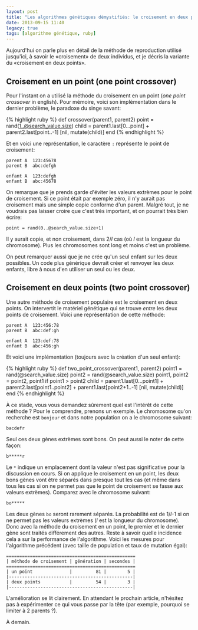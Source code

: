 ```yaml
---
layout: post
title: "Les algorithmes génétiques démystifiés: le croisement en deux points"
date: 2013-09-15 11:40
legacy: true
tags: [algorithme génétique, ruby]
---
```




Aujourd'hui on parle plus en détail de la méthode de reproduction
utilisé jusqu'ici, à savoir le «croisement» de deux individus, et
je décris la variante du «croisement en deux points».

<!-- more -->

Croisement en un point (one point crossover)
--------------------------------------------
Pour l'instant on a utilisé la méthode du croisement en un point
(*one point crossover* in english). Pour mémoire, voici son
implémentation dans le dernier problème, le paradoxe du singe savant:

{% highlight ruby %}
def crossover(parent1, parent2)
  point = rand(1..@search_value.size)
  child = parent1.last[0...point] + parent2.last[point..-1]
  [nil, mutate(child)]
end
{% endhighlight %}

Et en voici une représentation, le caractère `:` représente le point
de croisement:

    parent A  123:45678
    parent B  abc:defgh
    
    enfant A  123:defgh
    enfant B  abc:45678

On remarque que je prends garde d'éviter les valeurs extrèmes pour le
point de croisement. Si ce point était par exemple zéro,
il n'y aurait pas croisement mais une simple copie conforme d'un parent.
Malgré tout, je ne voudrais pas laisser croire que c'est très important,
et on pourrait très bien écrire:

    point = rand(0..@search_value.size+1)

Il y aurait copie, et non croisement, dans 2/*l* cas (où *l* est la longueur
du chromosome). Plus les chromosomes sont long et moins c'est un problème.

On peut remarquer aussi que je ne crée qu'un seul enfant sur les deux
possibles. Un code plus générique devrait créer et renvoyer les deux
enfants, libre à nous d'en utiliser un seul ou les deux.

Croisement en deux points (two point crossover)
-------------------
Une autre méthode de croisement populaire est le croisement en deux
points. On intervertit le matériel génétique qui se trouve *entre* les
deux points de croisement. Voici une représentation de cette méthode:

    parent A  123:456:78
    parent B  abc:def:gh
    
    enfant A  123:def:78
    enfant B  abc:456:gh

Et voici une implémentation (toujours avec la création d'un seul
enfant):

{% highlight ruby %}
def two_point_crossover(parent1, parent2)
  point1 = rand(@search_value.size)
  point2 = rand(@search_value.size)
  point1, point2 = point2, point1 if point1 > point2
  child = parent1.last[0...point1] + parent2.last[point1..point2] +
          parent1.last[point2+1..-1]
  [nil, mutate(child)]
end
{% endhighlight %}

À ce stade, vous vous demandez sûrement quel est l'intérêt de cette
méthode ? Pour le comprendre, prenons un exemple. Le chromosome qu'on
recherche est `bonjour` et dans notre population on a le chromosome
suivant:

    bacdefr

Seul ces deux gènes extrèmes sont bons. On peut aussi le noter de cette
façon:

    b*****r

Le `*` indique un emplacement dont la valeur n'est pas significative pour
la discussion en cours. Si on applique le croisement en un point, les deux
bons gènes vont être séparés dans presque tout les cas (et même dans tous
les cas si on ne permet pas que le point de croisement se fasse aux valeurs
extrèmes). Comparez avec le chromosome suivant:

    bo*****

Les deux gènes `bo` seront rarement séparés. La probabilité est de
1/*l*-1 si on ne permet pas les valeurs extrèmes (*l* est la longueur du
chromosome). Donc avec la méthode du croisement en un point, le premier
et le dernier gène sont traités différement des autres.
Reste à savoir quelle incidence cela a sur la performance de l'algorithme.
Voici les mesures pour l'algorithme précédent (avec taille de population
et taux de mutation égal):

    =================================================
    | méthode de croisement | génération | secondes |
    =================================================
    | un point              |         81 |        5 |
    |-----------------------------------------------|
    | deux points           |         54 |        3 |
    |-----------------------------------------------|

L'amélioration se lit clairement. En attendant le prochain article,
n'hésitez pas à expérimenter ce qui vous passe par la tête (par exemple,
pourquoi se limiter à 2 parents ?).





À demain.



